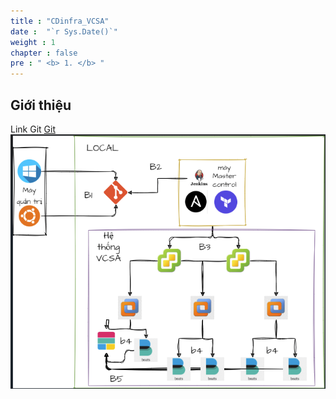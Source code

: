 ```yaml
---
title : "CDinfra_VCSA"
date :  "`r Sys.Date()`" 
weight : 1 
chapter : false
pre : " <b> 1. </b> "
---
```


## Giới thiệu 

Link Git [Git](https://github.com/Tung-1991/cd_infra/tree/main/Terraform)
![VCSA](1.CDinfra.png?featherlight=false&width=10pc)